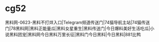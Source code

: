 # cg52
黑料网-0623-黑料不打烊入口|Telegram频道传送门|74猫导航主站|74猫传送门|78黑料网|黑料正能量瓜|黑料女星重生|黑料传送门|今日爆料美好生活吃瓜|小说黑料团宠|黑料网今日黑料万里长征|黑料门今日黑料|今日黑料|881比鸭
